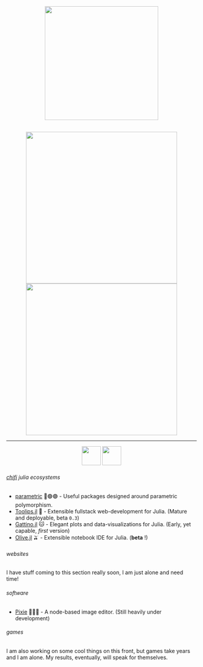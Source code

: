 <div align = "center">
 <img src="https://github.com/emmaccode/emmaccode/blob/main/emsgithub.png" width=300></img>
 </br></br>


  

<img src = "https://github.com/emmaccode/emmy-stats/blob/master/generated/overview.svg" width=400></img> <img src = "https://github.com/emmaccode/emmy-stats/blob/master/generated/languages.svg" width=400>
<hr></hr>
<a href="http://medium.com/@emmaccode"><img src="https://github.com/gauravghongde/social-icons/blob/master/SVG/Color/Medium.svg" width="50" height="50"></svg></a>
<a href="https://www.youtube.com/channel/UCruzXIngBV2dlgjX1_HZRzw"><img src="https://github.com/gauravghongde/social-icons/blob/master/SVG/Color/Youtube.svg" width="50" height="50"></svg></a>
</div>
<div align = "left">
 

 

 
###### [chifi](https://github.com/ChifiSource) julia ecosystems
- [parametric](https://github.com/ChifiSource#parametric) 🔴🟢🟣 -  Useful packages designed around parametric polymorphism.
- [Toolips.jl](https://github.com/ChifiSource#toolips) 🌷 - Extensible fullstack web-development for Julia. (Mature and deployable, beta `0.3`)
- [Gattino.jl](https://github.com/ChifiSource#gattino) 🐱 - Elegant plots and data-visualizations for Julia. (Early, yet capable, *first* version)
- [Olive.jl](https://github.com/ChifiSource#olive) 🫒 - Extensible notebook IDE for Julia. (**beta** !)
###### websites
I have stuff coming to this section really soon, I am just alone and need time!
###### software
- [Pixie](https://github.com/CreatorColony/Pixie) 🧚🏻‍♀️ - A node-based image editor. (Still heavily under development)
###### games
I am also working on some cool things on this front, but games take years and I am alone. My results, eventually, will speak for themselves.
